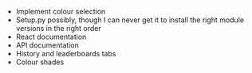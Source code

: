 - Implement colour selection
- Setup.py possibly, though I can never get it to install the right module versions in the right order
- React documentation
- API documentation
- History and leaderboards tabs
- Colour shades
